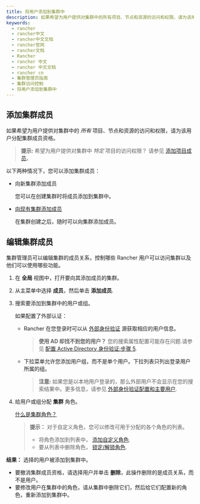 ```yaml
---
title: 将用户添加到集群中
description: 如果希望为用户提供对集群中的所有项目、节点和资源的访问和权限，请为该用户分配集群成员资格。以下两种情况下，您可以添加集群成员。向新集群添加成员，您可以在创建集群时将成员添加到集群中。向现有集群添加成员，在集群创建之后，随时可以向集群添加成员。
keywords:
  - rancher
  - rancher中文
  - rancher中文文档
  - rancher官网
  - rancher文档
  - Rancher
  - rancher 中文
  - rancher 中文文档
  - rancher cn
  - 集群管理员指南
  - 集群访问控制
  - 将用户添加到集群中
---
```


## 添加集群成员

如果希望为用户提供对集群中的 _所有_ 项目、节点和资源的访问和权限，请为该用户分配集群成员资格。

> **提示:** 希望为用户提供对集群中 _特定_ 项目的访问权限？ 请参见 [添加项目成员](/docs/rancher2/project-admin/project-members/)。

以下两种情况下，您可以添加集群成员：

- 向新集群添加成员

  您可以在创建集群时将成员添加到集群中。

- [向现有集群添加成员](#编辑集群成员)

  在集群创建之后，随时可以向集群添加成员。

## 编辑集群成员

集群管理员可以编辑集群的成员关系，控制哪些 Rancher 用户可以访问集群以及他们可以使用哪些功能。

1.  在 **全局** 视图中，打开要向其添加成员的集群。

2.  从主菜单中选择 **成员**，然后单击 **添加成员**.

3.  搜索要添加到集群中的用户或组。

    如果配置了外部认证：

    - Rancher 在您登录时可以从 [外部身份验证](/docs/rancher2/admin-settings/authentication/) 源获取相应的用户信息。

      > **使用 AD 却找不到您的用户？**
      > 您的搜索属性配置可能存在问题.请参见 [配置 Active Directory 身份验证:步骤 5](/docs/rancher2/admin-settings/authentication/ad/).

    - 下拉菜单允许您添加用户组，而不是单个用户。下拉列表只列出登录用户所属的组。

      > **注意:** 如果您是以本地用户登录的，那么外部用户不会显示在您的搜索结果中。更多信息，请参见 [外部身份验证配置和主要用户](/docs/rancher2/admin-settings/authentication/).

4.  给用户或组分配 **集群** 角色。

    [什么是集群角色？](/docs/rancher2/admin-settings/rbac/cluster-project-roles/)

    > **提示：** 对于自定义角色，您可以修改可用于分配的各个角色的列表。
    >
    > - 将角色添加到列表中， [添加自定义角色](/docs/rancher2/admin-settings/rbac/default-custom-roles/).
    > - 要从列表中删除角色， [锁定/解锁角色](/docs/rancher2/admin-settings/rbac/locked-roles/).

**结果：** 选择的用户被添加到集群中。

- 要撤消集群成员资格，请选择用户并单击 **删除**，此操作删除的是成员关系，而不是用户。
- 要修改用户在集群中的角色，请从集群中删除它们，然后给它们配置新的角色，重新添加到集群中。
